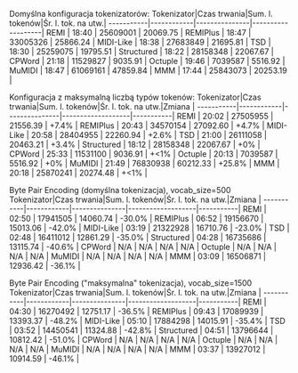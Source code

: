 Domyślna konfiguracja tokenizatorów:
Tokenizator|Czas trwania|Sum. l. tokenów|Śr. l. tok. na utw.|
-----------|------------|---------------|-------------------|
REMI       |      18:40 |      25609001 |          20069.75 |
REMIPlus   |      18:47 |      33005326 |          25866.24 |
MIDI-Like  |      18:38 |      27683849 |          21695.81 |
TSD        |      18:30 |      25259075 |          19795.51 |
Structured |      18:22 |      28158348 |          22067.67 |
CPWord     |      21:18 |      11529827 |           9035.91 |
Octuple    |      19:46 |       7039587 |           5516.92 |
MuMIDI     |      18:47 |      61069161 |          47859.84 |
MMM        |      17:44 |      25843073 |          20253.19 |

Konfiguracja z maksymalną liczbą typów tokenów:
Tokenizator|Czas trwania|Sum. l. tokenów|Śr. l. tok. na utw.|Zmiana     |
-----------|------------|---------------|-------------------|-----------|
REMI       |      20:02 |      27505955 |          21556.39 |     +7.4% |
REMIPlus   |      20:43 |      34570154 |          27092.60 |     +4.7% |
MIDI-Like  |      20:58 |      28404955 |          22260.94 |     +2.6% |
TSD        |      21:00 |      26111058 |          20463.21 |     +3.4% |
Structured |      18:12 |      28158348 |          22067.67 |       +0% |
CPWord     |      25:33 |      11531100 |           9036.91 |      +<1% |
Octuple    |      20:13 |       7039587 |           5516.92 |       +0% |
MuMIDI     |      21:49 |      76830938 |          60212.33 |    +25.8% |
MMM        |      20:18 |      25870241 |          20274.48 |      +<1% |

Byte Pair Encoding (domyślna tokenizacja), vocab_size=500
Tokenizator|Czas trwania|Sum. l. tokenów|Śr. l. tok. na utw.|Zmiana     |
-----------|------------|---------------|-------------------|-----------|
REMI       |      02:50 |      17941505 |          14060.74 |    -30.0% |
REMIPlus   |      06:52 |      19156670 |          15013.06 |    -42.0% |
MIDI-Like  |      03:19 |      21322928 |          16710.76 |    -23.0% |
TSD        |      02:48 |      16411012 |          12861.29 |    -35.0% |
Structured |      04:28 |      16735686 |          13115.74 |    -40.6% |
CPWord     |        N/A |           N/A |               N/A |       N/A |
Octuple    |        N/A |           N/A |               N/A |       N/A |
MuMIDI     |        N/A |           N/A |               N/A |       N/A |
MMM        |      03:09 |      16506871 |          12936.42 |    -36.1% |

Byte Pair Encoding ("maksymalna" tokenizacja), vocab_size=1500
Tokenizator|Czas trwania|Sum. l. tokenów|Śr. l. tok. na utw.|Zmiana     |
-----------|------------|---------------|-------------------|-----------|
REMI       |      04:30 |      16270492 |          12751.17 |    -36.5% |
REMIPlus   |      09:43 |      17089939 |          13393.37 |    -48.2% |
MIDI-Like  |      05:10 |      17884298 |          14015.91 |    -35.4% |
TSD        |      03:52 |      14450541 |          11324.88 |    -42.8% |
Structured |      04:51 |      13796644 |          10812.42 |    -51.0% |
CPWord     |        N/A |           N/A |               N/A |       N/A |
Octuple    |        N/A |           N/A |               N/A |       N/A |
MuMIDI     |        N/A |           N/A |               N/A |       N/A |
MMM        |      03:37 |      13927012 |          10914.59 |    -46.1% |